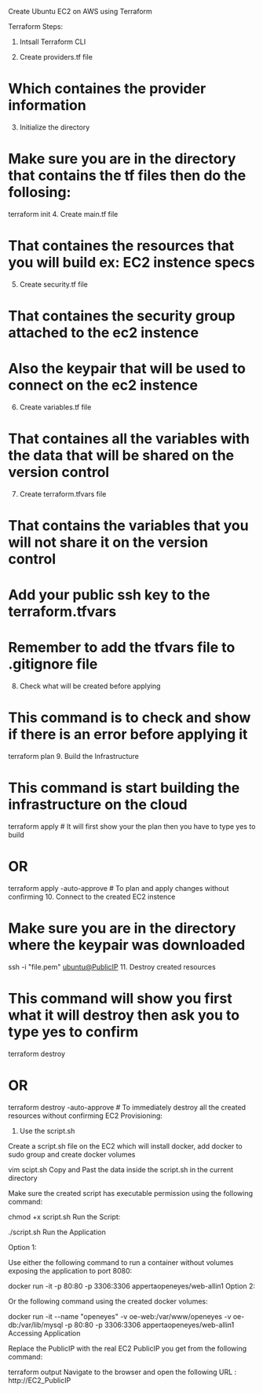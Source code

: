 Create Ubuntu EC2 on AWS using Terraform

Terraform Steps:

1. Intsall Terraform CLI

2. Create providers.tf file

# Which containes the provider information
3. Initialize the directory

# Make sure you are in the directory that contains the tf files then do the follosing:
terraform init
4. Create main.tf file

# That containes the resources that you will build ex: EC2 instence specs
5. Create security.tf file

# That containes the security group attached to the ec2 instence 
# Also the keypair that will be used to connect on the ec2 instence
6. Create variables.tf file

# That containes all the variables with the data that will be shared on the version control
7. Create terraform.tfvars file

# That contains the variables that you will not share it on the version control
# Add your public ssh key to the terraform.tfvars
# Remember to add the tfvars file to .gitignore file
8. Check what will be created before applying

# This command is to check and show if there is an error before applying it 
terraform plan
9. Build the Infrastructure

# This command is start building the infrastructure on the cloud  
terraform apply # It will first show your the plan then you have to type yes to build
# OR 
terraform apply -auto-approve # To plan and apply changes without confirming
10. Connect to the created EC2 instence

# Make sure you are in the directory where the keypair was downloaded   
ssh -i "file.pem" <ubuntu@PublicIP>
11. Destroy created resources

# This command will show you first what it will destroy then ask you to type yes to confirm
terraform destroy
# OR
terraform destroy -auto-approve # To immediately destroy all the created resources without confirming 
EC2 Provisioning:

1. Use the script.sh

Create a script.sh file on the EC2 which will install docker, add docker to sudo group and create docker volumes

vim scipt.sh
Copy and Past the data inside the script.sh in the current directory

Make sure the created script has executable permission using the following command:

chmod +x script.sh
Run the Script:

./script.sh
Run the Application

Option 1:

Use either the following command to run a container without volumes exposing the application to port 8080:

docker run -it -p 80:80 -p 3306:3306 appertaopeneyes/web-allin1
Option 2:

Or the following command using the created docker volumes:

docker run -it --name "openeyes" -v oe-web:/var/www/openeyes -v oe-db:/var/lib/mysql -p 80:80 -p 3306:3306 appertaopeneyes/web-allin1
Accessing Application

Replace the PublicIP with the real EC2 PublicIP you get from the following command:

terraform output
Navigate to the browser and open the following URL : http://EC2_PublicIP